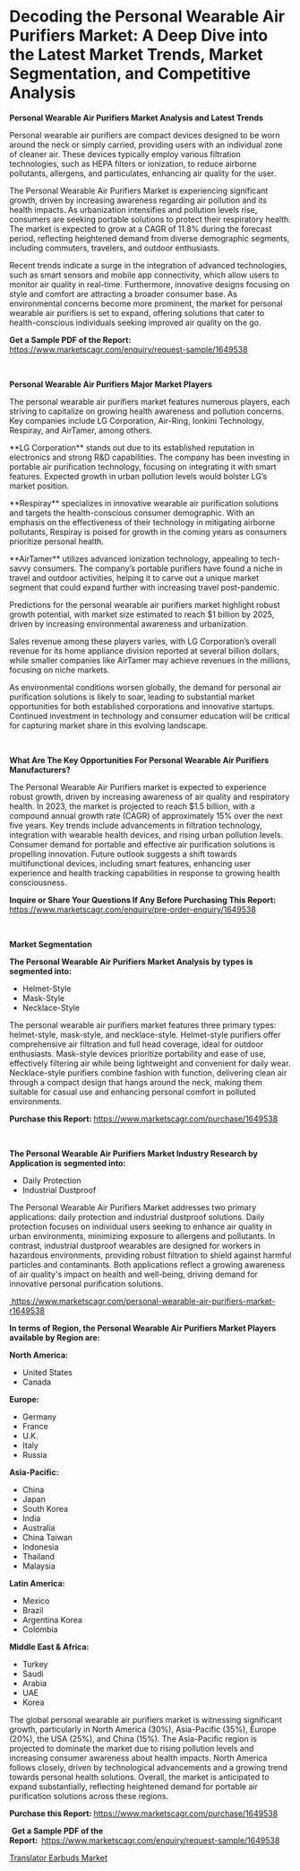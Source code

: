 <p><h1>Decoding the Personal Wearable Air Purifiers Market: A Deep Dive into the Latest Market Trends, Market Segmentation, and Competitive Analysis</h1></p><p><strong>Personal Wearable Air Purifiers Market Analysis and Latest Trends</strong></p>
<p><p>Personal wearable air purifiers are compact devices designed to be worn around the neck or simply carried, providing users with an individual zone of cleaner air. These devices typically employ various filtration technologies, such as HEPA filters or ionization, to reduce airborne pollutants, allergens, and particulates, enhancing air quality for the user.</p><p>The Personal Wearable Air Purifiers Market is experiencing significant growth, driven by increasing awareness regarding air pollution and its health impacts. As urbanization intensifies and pollution levels rise, consumers are seeking portable solutions to protect their respiratory health. The market is expected to grow at a CAGR of 11.8% during the forecast period, reflecting heightened demand from diverse demographic segments, including commuters, travelers, and outdoor enthusiasts.</p><p>Recent trends indicate a surge in the integration of advanced technologies, such as smart sensors and mobile app connectivity, which allow users to monitor air quality in real-time. Furthermore, innovative designs focusing on style and comfort are attracting a broader consumer base. As environmental concerns become more prominent, the market for personal wearable air purifiers is set to expand, offering solutions that cater to health-conscious individuals seeking improved air quality on the go.</p></p>
<p><strong>Get a Sample PDF of the Report:&nbsp;</strong> <a href="https://www.marketscagr.com/enquiry/request-sample/1649538?utm_campaign=3189&utm_medium=2&utm_source=Github&utm_content=ia&utm_term=04042025&utm_id=personal-wearable-air-purifiers">https://www.marketscagr.com/enquiry/request-sample/1649538</a></p>
<p>&nbsp;</p>
<p><strong>Personal Wearable Air Purifiers Major Market Players</strong></p>
<p><p>The personal wearable air purifiers market features numerous players, each striving to capitalize on growing health awareness and pollution concerns. Key companies include LG Corporation, Air-Ring, Ionkini Technology, Respiray, and AirTamer, among others.</p><p>**LG Corporation** stands out due to its established reputation in electronics and strong R&D capabilities. The company has been investing in portable air purification technology, focusing on integrating it with smart features. Expected growth in urban pollution levels would bolster LG’s market position.</p><p>**Respiray** specializes in innovative wearable air purification solutions and targets the health-conscious consumer demographic. With an emphasis on the effectiveness of their technology in mitigating airborne pollutants, Respiray is poised for growth in the coming years as consumers prioritize personal health.</p><p>**AirTamer** utilizes advanced ionization technology, appealing to tech-savvy consumers. The company’s portable purifiers have found a niche in travel and outdoor activities, helping it to carve out a unique market segment that could expand further with increasing travel post-pandemic.</p><p>Predictions for the personal wearable air purifiers market highlight robust growth potential, with market size estimated to reach $1 billion by 2025, driven by increasing environmental awareness and urbanization.</p><p>Sales revenue among these players varies, with LG Corporation’s overall revenue for its home appliance division reported at several billion dollars, while smaller companies like AirTamer may achieve revenues in the millions, focusing on niche markets.</p><p>As environmental conditions worsen globally, the demand for personal air purification solutions is likely to soar, leading to substantial market opportunities for both established corporations and innovative startups. Continued investment in technology and consumer education will be critical for capturing market share in this evolving landscape.</p></p>
<p>&nbsp;</p>
<p><strong>What Are The Key Opportunities For Personal Wearable Air Purifiers Manufacturers?</strong></p>
<p><p>The Personal Wearable Air Purifiers market is expected to experience robust growth, driven by increasing awareness of air quality and respiratory health. In 2023, the market is projected to reach $1.5 billion, with a compound annual growth rate (CAGR) of approximately 15% over the next five years. Key trends include advancements in filtration technology, integration with wearable health devices, and rising urban pollution levels. Consumer demand for portable and effective air purification solutions is propelling innovation. Future outlook suggests a shift towards multifunctional devices, including smart features, enhancing user experience and health tracking capabilities in response to growing health consciousness.</p></p>
<p><strong>Inquire or Share Your Questions If Any Before Purchasing This Report:</strong> <a href="https://www.marketscagr.com/enquiry/pre-order-enquiry/1649538?utm_campaign=3189&utm_medium=2&utm_source=Github&utm_content=ia&utm_term=04042025&utm_id=personal-wearable-air-purifiers">https://www.marketscagr.com/enquiry/pre-order-enquiry/1649538</a></p>
<p>&nbsp;</p>
<p><strong>Market Segmentation</strong></p>
<p><strong>The Personal Wearable Air Purifiers Market Analysis by types is segmented into:</strong></p>
<p><ul><li>Helmet-Style</li><li>Mask-Style</li><li>Necklace-Style</li></ul></p>
<p><p>The personal wearable air purifiers market features three primary types: helmet-style, mask-style, and necklace-style. Helmet-style purifiers offer comprehensive air filtration and full head coverage, ideal for outdoor enthusiasts. Mask-style devices prioritize portability and ease of use, effectively filtering air while being lightweight and convenient for daily wear. Necklace-style purifiers combine fashion with function, delivering clean air through a compact design that hangs around the neck, making them suitable for casual use and enhancing personal comfort in polluted environments.</p></p>
<p><strong>Purchase this Report:&nbsp;</strong><a href="https://www.marketscagr.com/purchase/1649538?utm_campaign=3189&utm_medium=2&utm_source=Github&utm_content=ia&utm_term=04042025&utm_id=personal-wearable-air-purifiers">https://www.marketscagr.com/purchase/1649538</a></p>
<p>&nbsp;</p>
<p><strong>The Personal Wearable Air Purifiers Market Industry Research by Application is segmented into:</strong></p>
<p><ul><li>Daily Protection</li><li>Industrial Dustproof</li></ul></p>
<p><p>The Personal Wearable Air Purifiers Market addresses two primary applications: daily protection and industrial dustproof solutions. Daily protection focuses on individual users seeking to enhance air quality in urban environments, minimizing exposure to allergens and pollutants. In contrast, industrial dustproof wearables are designed for workers in hazardous environments, providing robust filtration to shield against harmful particles and contaminants. Both applications reflect a growing awareness of air quality's impact on health and well-being, driving demand for innovative personal purification solutions.</p></p>
<p><a href="https://www.marketscagr.com/personal-wearable-air-purifiers-market-r1649538?utm_campaign=3189&utm_medium=2&utm_source=Github&utm_content=ia&utm_term=04042025&utm_id=personal-wearable-air-purifiers">&nbsp;https://www.marketscagr.com/personal-wearable-air-purifiers-market-r1649538</a></p>
<p><strong>In terms of Region, the Personal Wearable Air Purifiers Market Players available by Region are:</strong></p>
<p>
    <p> <strong> North America: </strong>
        <ul>
            <li>United States</li>
            <li>Canada</li>
        </ul>
        </p> 
    <p> <strong> Europe: </strong>
        <ul>
            <li>Germany</li>
            <li>France</li>
            <li>U.K.</li>
            <li>Italy</li>
            <li>Russia</li>
        </ul>
        </p> 
    <p> <strong> Asia-Pacific: </strong>
        <ul>
            <li>China</li>
            <li>Japan</li>
            <li>South Korea</li>
            <li>India</li>
            <li>Australia</li>
            <li>China Taiwan</li>
            <li>Indonesia</li>
            <li>Thailand</li>
            <li>Malaysia</li>
        </ul>
        </p> 
    <p> <strong> Latin America: </strong>
        <ul>
            <li>Mexico</li>
            <li>Brazil</li>
            <li>Argentina Korea</li>
            <li>Colombia</li>
        </ul>
        </p> 
    <p> <strong> Middle East & Africa: </strong>
        <ul>
            <li>Turkey</li>
            <li>Saudi</li>
            <li>Arabia</li>
            <li>UAE</li>
            <li>Korea</li>
        </ul>
    </p>
    </p>
<p><p>The global personal wearable air purifiers market is witnessing significant growth, particularly in North America (30%), Asia-Pacific (35%), Europe (20%), the USA (25%), and China (15%). The Asia-Pacific region is projected to dominate the market due to rising pollution levels and increasing consumer awareness about health impacts. North America follows closely, driven by technological advancements and a growing trend towards personal health solutions. Overall, the market is anticipated to expand substantially, reflecting heightened demand for portable air purification solutions across these regions.</p></p>
<p><strong>Purchase this Report: </strong><a href="https://www.marketscagr.com/purchase/1649538?utm_campaign=3189&utm_medium=2&utm_source=Github&utm_content=ia&utm_term=04042025&utm_id=personal-wearable-air-purifiers">https://www.marketscagr.com/purchase/1649538</a></p>
<p>&nbsp;<strong>Get a Sample PDF of the Report:&nbsp;&nbsp;</strong><a href="https://www.marketscagr.com/enquiry/request-sample/1649538?utm_campaign=3189&utm_medium=2&utm_source=Github&utm_content=ia&utm_term=04042025&utm_id=personal-wearable-air-purifiers">https://www.marketscagr.com/enquiry/request-sample/1649538</a></p>
<p><strong></strong></p>
<p><p><a href="https://github.com/haaszgettre6/Market-Research-Report-List-1/blob/main/translator-earbuds-market.md?utm_campaign=3189&utm_medium=2&utm_source=Github&utm_content=ia&utm_term=04042025&utm_id=personal-wearable-air-purifiers">Translator Earbuds Market</a></p></p>